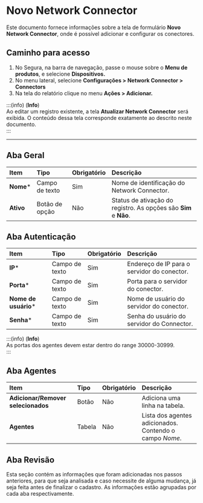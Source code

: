 # Novo Network Connector

Este documento fornece informações sobre a tela de formulário **Novo Network Connector**, onde é possível adicionar e configurar os conectores.

## Caminho para acesso

1. No Segura, na barra de navegação, passe o mouse sobre o **Menu de produtos**, e selecione **Dispositivos.**  
2. No menu lateral, selecione **Configurações > Network Connector > Connectors**   
3. Na tela do relatório clique no menu **Ações > Adicionar.**

:::(info) (**Info**)  
Ao editar um registro existente, a tela **Atualizar Network Connector** será exibida. O conteúdo dessa tela corresponde exatamente ao descrito neste documento.  
:::

---
## Aba Geral

| **Item** | **Tipo** | **Obrigatório** | **Descrição** |
| :---- | :---- | :---- | :---- |
| **Nome*** | Campo de texto | Sim | Nome de identificação do Network Connector. |
| **Ativo** | Botão de opção | Não | Status de ativação do registro. As opções são **Sim** e **Não**. |

## Aba Autenticação

| **Item** | **Tipo** | **Obrigatório** | **Descrição** |
| :---- | :---- | :---- | :---- |
| **IP*** | Campo de texto | Sim | Endereço de IP para o servidor do conector. |
| **Porta*** | Campo de texto | Sim | Porta para o servidor do conector. |
| **Nome de usuário*** | Campo de texto | Sim | Nome de usuário do servidor do conector.  |
| **Senha*** | Campo de texto | Sim | Senha do usuário do servidor do Connector.  |

:::(info) (**Info**)  
As portas dos agentes devem estar dentro do range 30000-30999.  
:::

## Aba Agentes

| **Item** | **Tipo** | **Obrigatório** | **Descrição** |
| :---- | :---- | :---- | :---- |
| **Adicionar/Remover selecionados** | Botão | Não | Adiciona uma linha na tabela. |
| **Agentes** | Tabela | Não | Lista dos agentes adicionados. Contendo o campo *Nome*. |

## Aba Revisão  
Esta seção contém as informações que foram adicionadas nos passos anteriores, para que seja analisada e caso necessite de alguma mudança, já seja feita antes de finalizar o cadastro. As informações estão agrupadas por cada aba respectivamente.